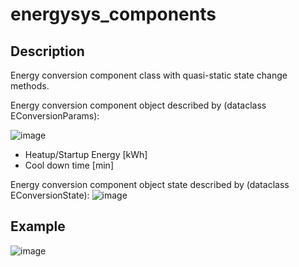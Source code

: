 # energysys_components

## Description
Energy conversion component class with quasi-static state change methods.

Energy conversion component object described by (dataclass EConversionParams):

![image](https://github.com/fkuschel/energysys_components/assets/94350939/f3fd6bcb-c6d1-4e61-bbc8-6f2dfcd93c14)

+ Heatup/Startup Energy [kWh]
 + Cool down time [min]

Energy conversion component object state described by (dataclass EConversionState):
![image](https://github.com/fkuschel/energysys_components/assets/94350939/41fc19ab-0390-4014-99ab-13dce38f4a63)


## Example 
![image](https://github.com/fkuschel/energysys_components/assets/94350939/8c119d76-6278-4d41-9adb-fa35a3c4ca2a)
